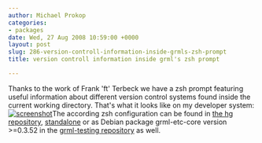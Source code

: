 ```yaml
---
author: Michael Prokop
categories:
- packages
date: Wed, 27 Aug 2008 10:59:00 +0000
layout: post
slug: 286-version-controll-information-inside-grmls-zsh-prompt
title: version controll information inside grml's zsh prompt

---
```

Thanks to the work of Frank 'ft' Terbeck we have a zsh prompt featuring useful information about different version control systems found inside the current working directory. That's what it looks like on my developer system:
[![screenshot](/images/gkrellShoot_08-08-27_125155.png)](/images/gkrellShoot_08-08-27_125155.png)The according zsh configuration can be found in [the hg repository](http://hg.grml.org/grml-etc-core), [standalone](http://grml.org/console) or as Debian package grml\-etc\-core version \>\=0\.3\.52 in the [grml\-testing repository](http://deb.grml.org/) as well.
